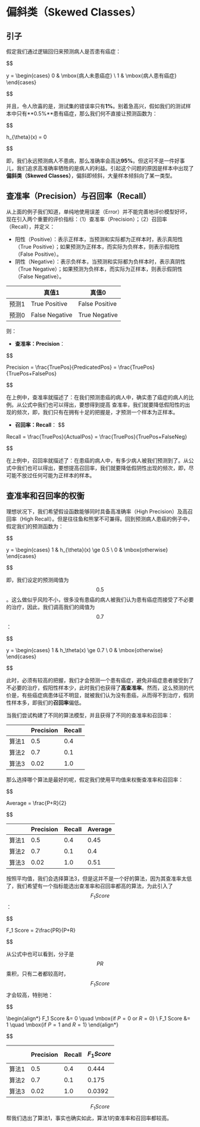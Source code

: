 偏斜类（Skewed Classes）
=============

引子
---------

假定我们通过逻辑回归来预测病人是否患有癌症：

$$

y =
\begin{cases}
0 & \mbox{病人未患癌症} \\
1 & \mbox{病人患有癌症}
\end{cases}

$$

并且，令人欣喜的是，测试集的错误率只有**1%**。别着急高兴，假如我们的测试样本中只有**0.5%**患有癌症，那么我们何不直接让预测函数为：

$$

h_{\theta}(x) = 0

$$

即，我们永远预测病人不患病，那么准确率会高达**95%**。但这可不是一件好事儿，我们追求高准确率牺牲的是病人的利益。引起这个问题的原因是样本中出现了**偏斜类（Skewed Classes）**，偏斜即倾斜，大量样本倾斜向了某一类型。

查准率（Precision）与召回率（Recall）
----------------

从上面的例子我们知道，单纯地使用误差（Error）并不能完善地评价模型好坏，现在引入两个重要的评价指标：（1）查准率（Precision）；（2）召回率（Recall），并定义：

- 阳性（Positive）：表示正样本，当预测和实际都为正样本时，表示真阳性（True Positive）；如果预测为正样本，而实际为负样本，则表示假阳性（False Positive）。
- 阴性（Negative）：表示负样本，当预测和实际都为负样本时，表示真阴性（True Negative）；如果预测为负样本，而实际为正样本，则表示假阴性（False Negative）。

||真值1|真值0|
|-----|----|----|
|预测1|True Positive|False Positive|
|预测0|False Negative|True Negative|

则：

- **查准率：Precision**：

$$

Precision = \frac{TruePos}{PredicatedPos} = \frac{TruePos}{TruePos+FalsePos}

$$

在上例中，查准率就描述了：在我们预测患癌的病人中，确实患了癌症的病人的比例。从公式中我们也可以得出，要想得到提高
查准率，我们就要降低假阳性的出现的频次，即，我们只有在拥有十足的把握是，才预测一个样本为正样本。

- **召回率：Recall**：
$$

Recall = \frac{TruePos}{ActualPos} = \frac{TruePos}{TruePos+FalseNeg}

$$


在上例中，召回率就描述了：在患癌的病人中，有多少病人被我们预测到了。从公式中我们也可以得出，要想提高召回率，我们就要降低假阴性出现的频次，即，尽可能不放过任何可能为正样本的样本。

查准率和召回率的权衡
--------------------

理想状况下，我们希望假设函数能够同时具备高准确率（High Precision）及高召回率（High Recall）。但是往往鱼和熊掌不可兼得。回到预测病人患癌的例子中，假定我们的预测函数为：

$$

y =
\begin{cases}
1 & h_{\theta}(x) \ge 0.5 \\
0 & \mbox{otherwise}
\end{cases}

$$

即，我们设定的预测阈值为$$0.5$$。这么做似乎风险不小，很多没有患癌的病人被我们认为患有癌症而接受了不必要的治疗，因此，我们调高我们的阈值为$$0.7$$：

$$

y =
\begin{cases}
1 & h_\theta(x) \ge 0.7 \\
0 & \mbox{otherwise}
\end{cases}

$$

此时，必须有较高的把握，我们才会预测一个患有癌症，避免非癌症患者接受到了不必要的治疗，假阳性样本少，此时我们也获得了**高查准率**。然而，这么预测的代价是，有些癌症病患体征不明显，就被我们认为没有患癌，从而得不到治疗，假阴性样本多，即我们的**召回率**偏低。

当我们尝试构建了不同的算法模型，并且获得了不同的查准率和召回率：

|       | Precision | Recall |
| ----- | --------- | ------ |
| 算法1 | 0.5       | 0.4    |
| 算法2 | 0.7       | 0.1    |
| 算法3 | 0.02      | 1.0    |

那么选择哪个算法是最好的呢，假定我们使用平均值来权衡查准率和召回率：

$$

Average = \frac{P+R}{2}

$$

|       | Precision | Recall | Average |
| ----- | --------- | ------ | ------- |
| 算法1 | 0.5       | 0.4    | 0.45    |
| 算法2 | 0.7       | 0.1    | 0.4     |
| 算法3 | 0.02      | 1.0    | 0.51    |

按照平均值，我们会选择算法3，但是这并不是一个好的算法，因为其查准率太低了，我们希望有一个指标能选出查准率和召回率都高的算法，为此引入了$$F_1Score$$：

$$

F_1 Score = 2\frac{PR}{P+R}

$$

从公式中也可以看到，分子是$$PR$$乘积，只有二者都较高时，$$F_1Score$$才会较高，特别地：

$$

\begin{align*}
F_1 Score &= 0 \quad \mbox{if $P=0$ or $R=0$} \\
F_1 Score &= 1 \quad \mbox{if $P=1$ and $R=1$}
\end{align*}

$$

|       | Precision | Recall | $$F_1Score$$ |
| ----- | --------- | ------ | ------------ |
| 算法1 | 0.5       | 0.4    | 0.444        |
| 算法2 | 0.7       | 0.1    | 0.175        |
| 算法3 | 0.02      | 1.0    | 0.0392       |

$$F_1Score$$帮我们选出了算法1，事实也确实如此，算法1的查准率和召回率都较高。
